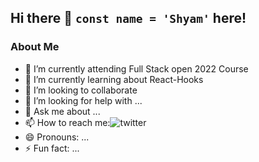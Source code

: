 ## Hi there 👋 `const name = 'Shyam'` here!
### About Me
- 🔭 I’m currently attending Full Stack open 2022 Course
- 🌱 I’m currently learning about React-Hooks
- 👯 I’m looking to collaborate 
- 🤔 I’m looking for help with ...
- 💬 Ask me about ...
- 📫 How to reach me:![twitter](https://user-images.githubusercontent.com/4456770/186705377-093f817c-78d8-4f32-9ad9-d46ab06425bb.png)
- 😄 Pronouns: ...
- ⚡ Fun fact: ...

